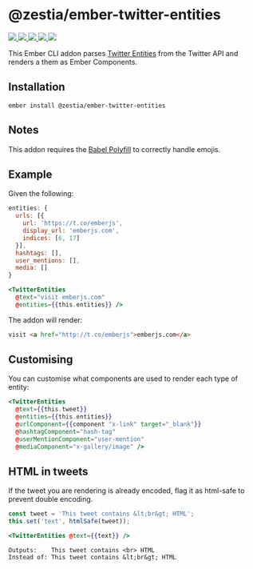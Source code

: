 # @zestia/ember-twitter-entities

<p>
  <a href="http://travis-ci.org/zestia/ember-twitter-entities">
    <img src="https://travis-ci.org/zestia/ember-twitter-entities.svg?branch=master">
  </a>

  <a href="https://david-dm.org/zestia/ember-twitter-entities#badge-embed">
    <img src="https://david-dm.org/zestia/ember-twitter-entities.svg">
  </a>

  <a href="https://david-dm.org/zestia/ember-twitter-entities#dev-badge-embed">
    <img src="https://david-dm.org/zestia/ember-twitter-entities/dev-status.svg">
  </a>

  <a href="https://emberobserver.com/addons/@zestia/ember-twitter-entities">
    <img src="https://emberobserver.com/badges/-zestia-ember-twitter-entities.svg">
  </a>

  <img src="https://img.shields.io/badge/Ember-%3E%3D%203.11-brightgreen">
</p>

This Ember CLI addon parses [Twitter Entities](https://dev.twitter.com/overview/api/entities-in-twitter-objects) from the Twitter API and renders a them as Ember Components.

## Installation

```
ember install @zestia/ember-twitter-entities
```

## Notes

This addon requires the [Babel Polyfill](https://github.com/babel/ember-cli-babel#polyfill) to correctly handle emojis.

## Example

Given the following:

```javascript
entities: {
  urls: [{
    url: 'https://t.co/emberjs',
    display_url: 'emberjs.com',
    indices: [6, 17]
  }],
  hashtags: [],
  user_mentions: [],
  media: []
}
```

```handlebars
<TwitterEntities
  @text="visit emberjs.com"
  @entities={{this.entities}} />
```

The addon will render:

```html
visit <a href="http://t.co/emberjs">emberjs.com</a>
```

## Customising

You can customise what components are used to render each type of entity:

```handlebars
<TwitterEntities
  @text={{this.tweet}}
  @entities={{this.entities}}
  @urlComponent={{component "x-link" target="_blank"}}
  @hashtagComponent="hash-tag"
  @userMentionComponent="user-mention"
  @mediaComponent="x-gallery/image" />
```

## HTML in tweets

If the tweet you are rendering is already encoded, flag it as html-safe to prevent double encoding.

```javascript
const tweet = 'This tweet contains &lt;br&gt; HTML';
this.set('text', htmlSafe(tweet));
```

```handlebars
<TwitterEntities @text={{text}} />
```

```
Outputs:    This tweet contains <br> HTML
Instead of: This tweet contains &lt;br&gt; HTML
```

